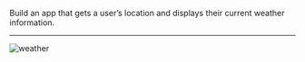 Build an app that gets a user’s location and displays their current weather information.

---

![weather](https://user-images.githubusercontent.com/44428775/99411678-2a324180-28f4-11eb-85ed-4d078cf09009.gif)